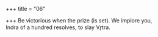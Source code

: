 +++
title = "06"

+++
Be victorious when the prize (is set). We implore you,  
Indra of a hundred resolves, to slay Vr̥tra.  